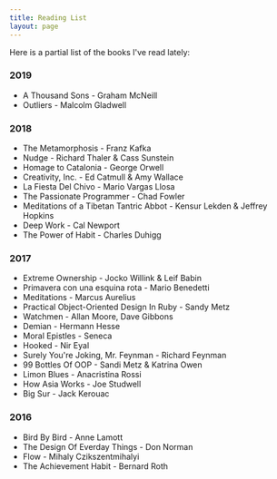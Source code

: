 ```yaml
---
title: Reading List
layout: page
---
```


Here is a partial list of the books I've read lately:

<h3> 2019 </h3>

<ul class="book-list">
  <li>A Thousand Sons - Graham McNeill</li>
  <li>Outliers - Malcolm Gladwell</li>
</ul>

<h3> 2018 </h3>

<ul class="book-list">
  <li>The Metamorphosis - Franz Kafka</li>
  <li>Nudge - Richard Thaler & Cass Sunstein</li>
  <li>Homage to Catalonia - George Orwell</li>
  <li>Creativity, Inc. - Ed Catmull & Amy Wallace</li>
  <li>La Fiesta Del Chivo - Mario Vargas Llosa</li>
  <li>The Passionate Programmer - Chad Fowler</li>
  <li>Meditations of a Tibetan Tantric Abbot - Kensur Lekden & Jeffrey Hopkins</li>
  <li>Deep Work - Cal Newport</li>
  <li>The Power of Habit - Charles Duhigg</li>
</ul>

<h3> 2017 </h3>

<ul class="book-list">
  <li>Extreme Ownership - Jocko Willink & Leif Babin</li>
  <li>Primavera con una esquina rota - Mario Benedetti</li>
  <li>Meditations - Marcus Aurelius</li>
  <li>Practical Object-Oriented Design In Ruby - Sandy Metz</li>
  <li>Watchmen - Allan Moore, Dave Gibbons</li>
  <li>Demian - Hermann Hesse</li>
  <li>Moral Epistles - Seneca</li>
  <li>Hooked - Nir Eyal</li>
  <li>Surely You're Joking, Mr. Feynman - Richard Feynman</li>
  <li>99 Bottles Of OOP - Sandi Metz & Katrina Owen</li>
  <li>Limon Blues - Anacristina Rossi</li>
  <li>How Asia Works - Joe Studwell</li>
  <li>Big Sur - Jack Kerouac</li>
</ul>

<h3> 2016 </h3>

<ul class="book-list">
  <li>Bird By Bird - Anne Lamott</li>
  <li>The Design Of Everday Things - Don Norman</li>
  <li>Flow - Mihaly Czikszentmihalyi</li>
  <li>The Achievement Habit - Bernard Roth</li>
</ul>
